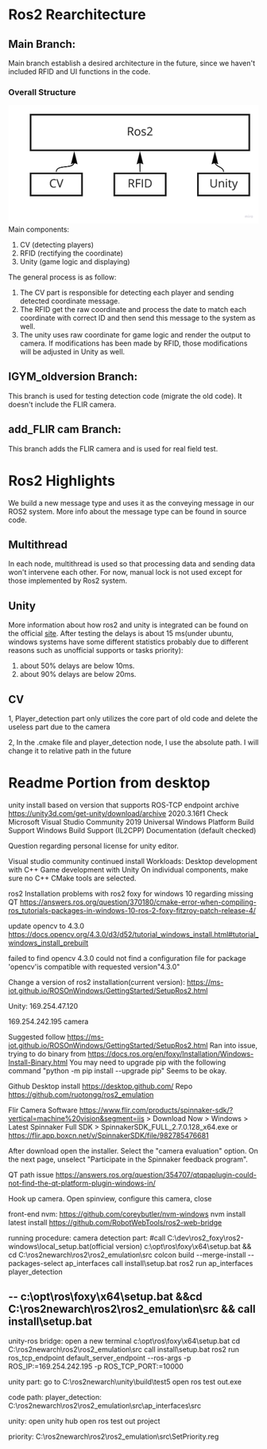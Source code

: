 # Ros2 Rearchitecture

## Main Branch:

Main branch establish a desired architecture in the future, since we haven't included RFID and UI functions in the code. 

### Overall Structure
![structure](pic1.jpg)
Main components:

1. CV (detecting players)
2. RFID (rectifying the coordinate)
3. Unity (game logic and displaying)

The general process is as follow:
1. The CV part is responsible for detecting each player and sending detected coordinate message. 
2. The RFID get the raw coordinate and process the date to match each coordinate with correct ID and then send this message to the system as well.
3. The unity uses raw coordinate for game logic and render the output to camera. If modifications has been made by RFID, those modifications will be adjusted in Unity as well. 

## IGYM_oldversion Branch:

This branch is used for testing detection code (migrate the old code). It doesn't include the FLIR camera.

## add_FLIR cam Branch:

This branch adds the FLIR camera and is used for real field test.

# Ros2 Highlights

We build a new message type and uses it as the conveying message in our ROS2 system. More info about the message type can be found in source code.

## Multithread
In each node, multithread is used so that processing data and sending data won't intervene each other. For now, manual lock is not used except for those implemented by Ros2 system.

## Unity
More information about how ros2 and unity is integrated can be found on the official [site](https://github.com/Unity-Technologies/Unity-Robotics-Hub). After testing the delays is about 15 ms(under ubuntu, windows systems have some different statistics probably due to different reasons such as unofficial supports or tasks priority):
1. about 50% delays are below 10ms.
2. about 90% delays are below 20ms.

## CV
1, Player_detection part only utilizes the core part of old code and delete the useless part due to the camera

2, In the .cmake file and player_detection node, I use the absolute path. I will change it to relative path in the future 

# Readme Portion from desktop

unity install
based on version that supports ROS-TCP endpoint
archive https://unity3d.com/get-unity/download/archive
2020.3.16f1
Check Microsoft Visual Studio Community 2019
Universal Windows Platform Build Support
Windows Build Support (IL2CPP)
Documentation (default checked)

Question regarding personal license for unity editor.

Visual studio community continued install
Workloads: Desktop development with C++
Game development with Unity
On individual components, make sure no C++ CMake tools are selected.

ros2
Installation problems with ros2 foxy for windows 10 regarding missing QT
https://answers.ros.org/question/370180/cmake-error-when-compiling-ros_tutorials-packages-in-windows-10-ros-2-foxy-fitzroy-patch-release-4/


update opencv to 4.3.0 
https://docs.opencv.org/4.3.0/d3/d52/tutorial_windows_install.html#tutorial_windows_install_prebuilt

failed to find opencv 4.3.0
could not find a configuration file for package 'opencv'is compatible with requested version"4.3.0"

Change a version of ros2 installation(current version):
https://ms-iot.github.io/ROSOnWindows/GettingStarted/SetupRos2.html

Unity:
169.254.47.120

169.254.242.195 camera


Suggested follow
https://ms-iot.github.io/ROSOnWindows/GettingStarted/SetupRos2.html
Ran into issue,
trying to do binary from https://docs.ros.org/en/foxy/Installation/Windows-Install-Binary.html
You may need to upgrade pip with the following command "python -m pip install --upgrade pip"
Seems to be okay. 

Github Desktop install https://desktop.github.com/
Repo https://github.com/ruotongg/ros2_emulation

Flir Camera Software
https://www.flir.com/products/spinnaker-sdk/?vertical=machine%20vision&segment=iis > Download Now > Windows > Latest Spinnaker Full SDK > SpinnakerSDK_FULL_2.7.0.128_x64.exe
or
https://flir.app.boxcn.net/v/SpinnakerSDK/file/982785476681

After download open the installer. Select the  "camera evaluation" option.
On the next page, unselect "Participate in the Spinnaker feedback program".



QT path issue
https://answers.ros.org/question/354707/qtqpaplugin-could-not-find-the-qt-platform-plugin-windows-in/


Hook up camera. Open spinview, configure this camera, close

front-end
nvm: https://github.com/coreybutler/nvm-windows
nvm install latest
install https://github.com/RobotWebTools/ros2-web-bridge


running procedure:
camera detection part:
#call C:\dev\ros2_foxy\ros2-windows\local_setup.bat(official version)
c:\opt\ros\foxy\x64\setup.bat &&
cd C:\ros2newarch\ros2\ros2_emulation\src 
colcon build --merge-install --packages-select ap_interfaces
call install\setup.bat
ros2 run ap_interfaces player_detection

--
c:\opt\ros\foxy\x64\setup.bat &&cd C:\ros2newarch\ros2\ros2_emulation\src && call install\setup.bat
--

unity-ros bridge:
open a new terminal
c:\opt\ros\foxy\x64\setup.bat
cd C:\ros2newarch\ros2\ros2_emulation\src
call install\setup.bat
ros2 run ros_tcp_endpoint default_server_endpoint --ros-args -p ROS_IP:=169.254.242.195 -p ROS_TCP_PORT:=10000

unity part:
go to C:\ros2newarch\unity\build\test5
open ros test out.exe

code path:
player_detection:
C:\ros2newarch\ros2\ros2_emulation\src\ap_interfaces\src

unity:
open unity hub
open ros test out project

priority:
C:\ros2newarch\ros2\ros2_emulation\src\SetPriority.reg

